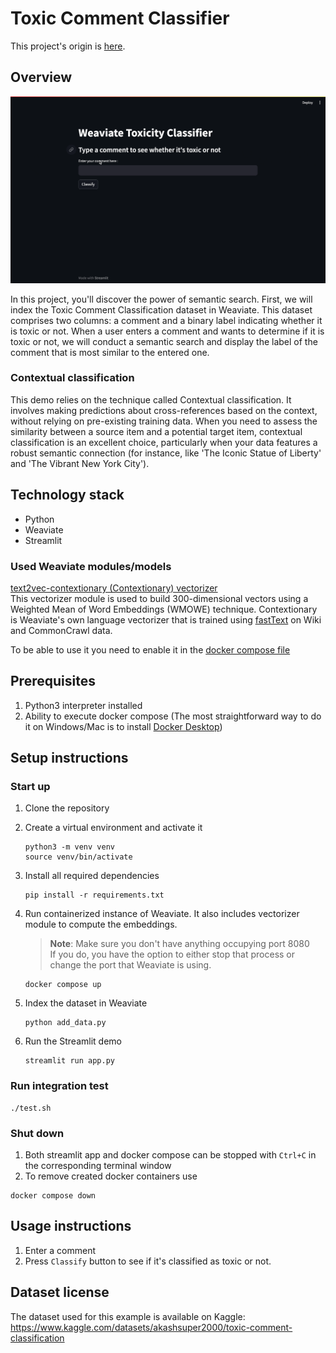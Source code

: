 # Toxic Comment Classifier

This project's origin is [here](https://github.com/weaviate/weaviate-examples/tree/main/weaviate-toxic-comment-classifier).

## Overview
![Demo](demo.gif)

In this project, you'll discover the power of semantic search. 
First, we will index the Toxic Comment Classification dataset in Weaviate. 
This dataset comprises two columns: a comment and a binary label indicating whether it is toxic or not. 
When a user enters a comment and wants to determine if it is toxic or not, 
we will conduct a semantic search and display the label of the comment that is most similar to the entered one.

### Contextual classification
This demo relies on the technique called Contextual classification. It involves making predictions about 
cross-references based on the context, without relying on pre-existing training data. 
When you need to assess the similarity between a source item and a potential target item, 
contextual classification is an excellent choice, particularly when your data features 
a robust semantic connection (for instance, like 'The Iconic Statue of Liberty' and 'The Vibrant New York City').

## Technology stack
- Python
- Weaviate
- Streamlit

### Used Weaviate modules/models

[text2vec-contextionary (Contextionary) vectorizer](https://weaviate.io/developers/weaviate/modules/retriever-vectorizer-modules/text2vec-contextionary)  
This vectorizer module is used to build 300-dimensional vectors using a Weighted Mean of Word Embeddings (WMOWE) technique.
Contextionary is Weaviate's own language vectorizer that is trained using [fastText](https://fasttext.cc/) 
on Wiki and CommonCrawl data.  

To be able to use it you need to enable it in the [docker compose file](docker-compose.yml)

## Prerequisites
1. Python3 interpreter installed
1. Ability to execute docker compose 
(The most straightforward way to do it on Windows/Mac is to install 
[Docker Desktop](https://www.docker.com/products/docker-desktop/))

## Setup instructions 

### Start up
1. Clone the repository
1. Create a virtual environment and activate it
    ```shell
    python3 -m venv venv
    source venv/bin/activate
    ```
1. Install all required dependencies 
    ```shell
    pip install -r requirements.txt
    ```
1. Run containerized instance of Weaviate. It also includes vectorizer module to compute the embeddings.

   > **Note**: Make sure you don't have anything occupying port 8080   
   > If you do, you have the option to either stop that process or change the port that Weaviate is using.
    ```shell
    docker compose up
    ```
1. Index the dataset in Weaviate
    ```shell
    python add_data.py
    ```
1. Run the Streamlit demo
   ```shell
   streamlit run app.py
   ```
   
### Run integration test
```shell
./test.sh
```

### Shut down
1. Both streamlit app and docker compose can be stopped with `Ctrl+C` in the corresponding terminal window
2. To remove created docker containers use
```shell
docker compose down
```

## Usage instructions

1. Enter a comment
2. Press `Classify` button to see if it's classified as toxic or not.

## Dataset license

The dataset used for this example is available on Kaggle: 
https://www.kaggle.com/datasets/akashsuper2000/toxic-comment-classification
